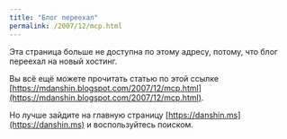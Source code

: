 ```yaml
---
title: "Блог переехал"
permalink: /2007/12/mcp.html
---
```

Эта страница больше не доступна по этому адресу, потому, что блог переехал на новый хостинг.

Вы всё ещё можете прочитать статью по этой ссылке [https://mdanshin.blogspot.com/2007/12/mcp.html](https://mdanshin.blogspot.com/2007/12/mcp.html).

Но лучше зайдите на главную страницу [https://danshin.ms](https://danshin.ms) и воспользуйтесь поиском.